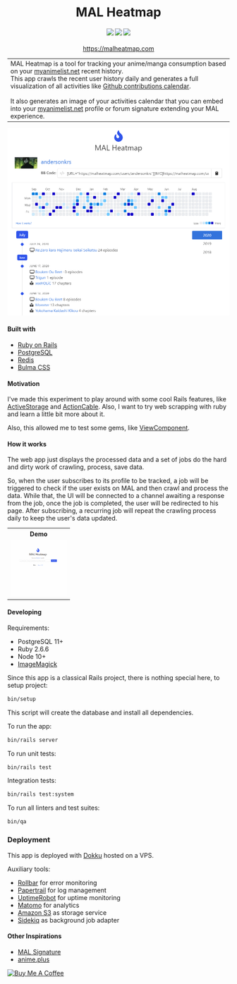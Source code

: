 <h1 align="center">
  MAL Heatmap
</h1>

<h4 align="center">
  <a href="https://github.com/andersonkrs/malheatmap"><img src="https://github.com/andersonkrs/malheatmap/workflows/ci/badge.svg"/></a>
  <a href="https://codeclimate.com/github/andersonkrs/malheatmap/maintainability"><img src="https://api.codeclimate.com/v1/badges/46216781798a6f8f02f9/maintainability" /></a>
  <a href="https://codeclimate.com/github/andersonkrs/malheatmap/test_coverage"><img src="https://api.codeclimate.com/v1/badges/46216781798a6f8f02f9/test_coverage" /></a>
</h4>

<p align="center">
 <a href="https://malheatmap.com">https://malheatmap.com</a>
</p>

<table>
<tr>
<td>
  MAL Heatmap is a tool for tracking your anime/manga consumption based on your <a href='https://myanimelist.net'>myanimelist.net</a> recent history.<br>
  This app crawls the recent user history daily and generates a full visualization of all activities like <a href='https://github.blog/2013-01-07-introducing-contributions/'>Github contributions calendar</a>.
  <br><br>
  It also generates an image of your activities calendar that you can embed into your <a href='https://myanimelist.net'>myanimelist.net</a> profile or forum signature extending your MAL experience. 
</td>
</tr>
</table>

![Demo](.github/app-demo.png?raw=true "Demo")

#### Built with

* [Ruby on Rails](https://rubyonrails.org/)
* [PostgreSQL](https://www.postgresql.org/)
* [Redis](https://redis.io/)
* [Bulma CSS](https://bulma.io/)

#### Motivation

I've made this experiment to play around with some cool Rails features, like [ActiveStorage](https://edgeguides.rubyonrails.org/active_storage_overview.html) and [ActionCable](https://guides.rubyonrails.org/action_cable_overview.html). Also, I want to try web scrapping with ruby and learn a little bit more about it.

Also, this allowed me to test some gems, like [ViewComponent](https://github.com/github/view_component).

#### How it works

The web app just displays the processed data and a set of jobs do the hard and dirty work of crawling, process, save data.

So, when the user subscribes to its profile to be tracked, a job will be triggered to check if the user exists on MAL and then crawl and process the data. While that, the UI will be connected to a channel awaiting a response from the job, once the job is completed, the user will be redirected to his page. After subscribing, a recurring job will repeat the crawling process daily to keep the user's data updated.

<table>
  <tr>
    <th>Demo</th>
  </tr>  
  <tr>
    <td>
      <img src=".github/subscription_demo.gif" alt="Subscription Demo" width="128" height="128">
    </td> 
  </tr>
</table>

#### Developing

Requirements:

* PostgreSQL 11+
* Ruby 2.6.6
* Node 10+
* [ImageMagick](https://imagemagick.org/index.php)

Since this app is a classical Rails project, there is nothing special here, to setup project:

```sh
bin/setup
```

This script will create the database and install all dependencies.

To run the app:

```sh
bin/rails server
```

To run unit tests:

```sh
bin/rails test
```

Integration tests:

```sh
bin/rails test:system
```

To run all linters and test suites:

```sh
bin/qa
```

### Deployment

This app is deployed with [Dokku](http://dokku.viewdocs.io/dokku/) hosted on a VPS.

Auxiliary tools:

* [Rollbar](https://rollbar.com/) for error monitoring
* [Papertrail](https://www.papertrail.com/) for log management
* [UptimeRobot](https://uptimerobot.com/) for uptime monitoring
* [Matomo](https://matomo.org) for analytics
* [Amazon S3](https://aws.amazon/com/s3) as storage service
* [Sidekiq](https://sidekiq.org/) as background job adapter

#### Other Inspirations

* [MAL Signature](https://malsignature.com)
* [anime.plus](https://anime.plus)

<a href="https://www.buymeacoffee.com/andersonkrs" target="_blank"><img src="https://cdn.buymeacoffee.com/buttons/default-orange.png" alt="Buy Me A Coffee" height="41" width="174"></a>
